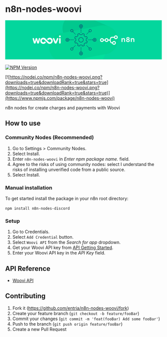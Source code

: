 # n8n-nodes-woovi

![Woovi N8N logo](img/woovi-n8n.png)

[![NPM Version](https://badge.fury.io/js/n8n-nodes-woovi.svg?style=flat)](https://npmjs.org/package/n8n-nodes-woovi)

[![https://nodei.co/npm/n8n-nodes-woovi.png?downloads=true&downloadRank=true&stars=true](https://nodei.co/npm/n8n-nodes-woovi.png?downloads=true&downloadRank=true&stars=true)](https://www.npmjs.com/package/n8n-nodes-woovi)

n8n nodes for create charges and payments with Woovi

## How to use

### Community Nodes (Recommended)

1. Go to Settings > Community Nodes.
2. Select Install.
3. Enter `n8n-nodes-woovi` in *Enter npm package name.* field.
4. Agree to the risks of using community nodes: select I understand the risks of installing unverified code from a public source.
5. Select Install.

### Manual installation

To get started install the package in your n8n root directory:

`npm install n8n-nodes-discord`

### Setup

1. Go to Credentials.
2. Select `Add Credential` button.
3. Select `Woovi API` from the *Search for app* dropdown.
4. Get your Woovi API key from [API Getting Started](https://developers.woovi.com/docs/apis/api-getting-started).
5. Enter your Woovi API key in the *API Key* field.

## API Reference

- [Woovi API](https://developers.woovi.com/docs/apis/api-getting-started)

## Contributing

1. Fork it (<https://github.com/entria/n8n-nodes-woovi/fork>)
2. Create your feature branch (`git checkout -b feature/fooBar`)
3. Commit your changes (`git commit -m 'feat(fooBar) Add some fooBar'`)
4. Push to the branch (`git push origin feature/fooBar`)
5. Create a new Pull Request
